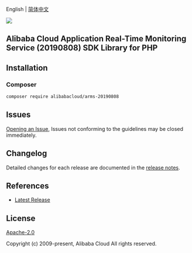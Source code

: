 English | [简体中文](README-CN.md)

![](https://aliyunsdk-pages.alicdn.com/icons/AlibabaCloud.svg)

## Alibaba Cloud Application Real-Time Monitoring Service (20190808) SDK Library for PHP

## Installation

### Composer

```bash
composer require alibabacloud/arms-20190808
```

## Issues

[Opening an Issue](https://github.com/aliyun/alibabacloud-sdk/issues/new), Issues not conforming to the guidelines may be closed immediately.

## Changelog

Detailed changes for each release are documented in the [release notes](./ChangeLog.txt).

## References

* [Latest Release](https://github.com/aliyun/alibabacloud-sdk)

## License

[Apache-2.0](http://www.apache.org/licenses/LICENSE-2.0)

Copyright (c) 2009-present, Alibaba Cloud All rights reserved.
